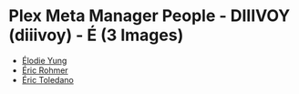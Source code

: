 # Plex Meta Manager People - DIIIVOY (diiivoy) - É (3 Images)

* [Élodie Yung](https://raw.githubusercontent.com/meisnate12/Plex-Meta-Manager-People-diiivoy/master/É/Images/%C3%89lodie%20Yung.jpg)
* [Éric Rohmer](https://raw.githubusercontent.com/meisnate12/Plex-Meta-Manager-People-diiivoy/master/É/Images/%C3%89ric%20Rohmer.jpg)
* [Éric Toledano](https://raw.githubusercontent.com/meisnate12/Plex-Meta-Manager-People-diiivoy/master/É/Images/%C3%89ric%20Toledano.jpg)